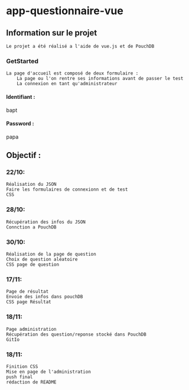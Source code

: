 # app-questionnaire-vue

## Information sur le projet
```
Le projet a été réalisé a l'aide de vue.js et de PouchDB
```

### GetStarted
```
La page d'accueil est composé de deux formulaire :
    La page ou l'on rentre ses informations avant de passer le test
    La connexion en tant qu'administrateur
```
#### Identifiant :
bapt
#### Password :
papa

## Objectif :

### 22/10:
```
Réalisation du JSON
Faire les formulaires de connexionn et de test
CSS
```

### 28/10:
```
Récupération des infos du JSON
Connction a PouchDB
```

### 30/10:
```
Réalisation de la page de question
Choix de question aléatoire
CSS page de question
```

### 17/11:
```
Page de résultat
Envoie des infos dans pouchDB
CSS page Résultat
```

### 18/11:
```
Page administration
Récupération des question/reponse stocké dans PouchDB
GitIo
```

### 18/11:
```
Finition CSS
Mise en page de l'administration
push final
rédaction de README
```
